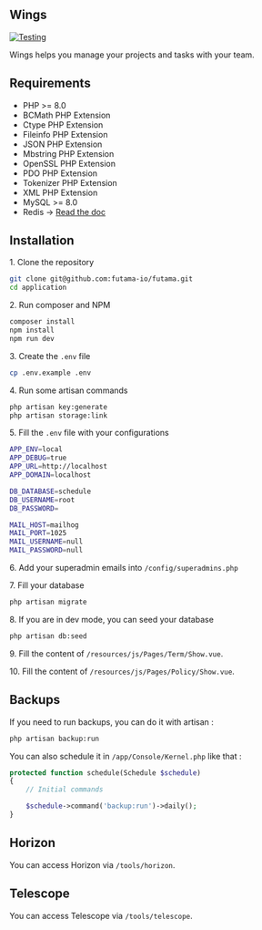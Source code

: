 ## Wings

[![Testing](https://github.com/axeldotdev/wings/actions/workflows/testing.yml/badge.svg)](https://github.com/axeldotdev/wings/actions/workflows/testing.yml)

Wings helps you manage your projects and tasks with your team.

## Requirements

-   PHP >= 8.0
-   BCMath PHP Extension
-   Ctype PHP Extension
-   Fileinfo PHP Extension
-   JSON PHP Extension
-   Mbstring PHP Extension
-   OpenSSL PHP Extension
-   PDO PHP Extension
-   Tokenizer PHP Extension
-   XML PHP Extension
-   MySQL >= 8.0
-   Redis → [Read the doc](https://redis.io/documentation)

## Installation

1\. Clone the repository

```bash
git clone git@github.com:futama-io/futama.git
cd application
```

2\. Run composer and NPM

```bash
composer install
npm install
npm run dev
```

3\. Create the `.env` file

```bash
cp .env.example .env
```

4\. Run some artisan commands

```bash
php artisan key:generate
php artisan storage:link
```

5\. Fill the `.env` file with your configurations

```bash
APP_ENV=local
APP_DEBUG=true
APP_URL=http://localhost
APP_DOMAIN=localhost

DB_DATABASE=schedule
DB_USERNAME=root
DB_PASSWORD=

MAIL_HOST=mailhog
MAIL_PORT=1025
MAIL_USERNAME=null
MAIL_PASSWORD=null
```

6\. Add your superadmin emails into `/config/superadmins.php`

7\. Fill your database

```bash
php artisan migrate
```

8\. If you are in dev mode, you can seed your database

```bash
php artisan db:seed
```

9\. Fill the content of `/resources/js/Pages/Term/Show.vue`.

10\. Fill the content of `/resources/js/Pages/Policy/Show.vue`.

## Backups

If you need to run backups, you can do it with artisan :

```bash
php artisan backup:run
```

You can also schedule it in `/app/Console/Kernel.php` like that :

```php
protected function schedule(Schedule $schedule)
{
    // Initial commands

    $schedule->command('backup:run')->daily();
}
```

## Horizon

You can access Horizon via `/tools/horizon`.

## Telescope

You can access Telescope via `/tools/telescope`.
